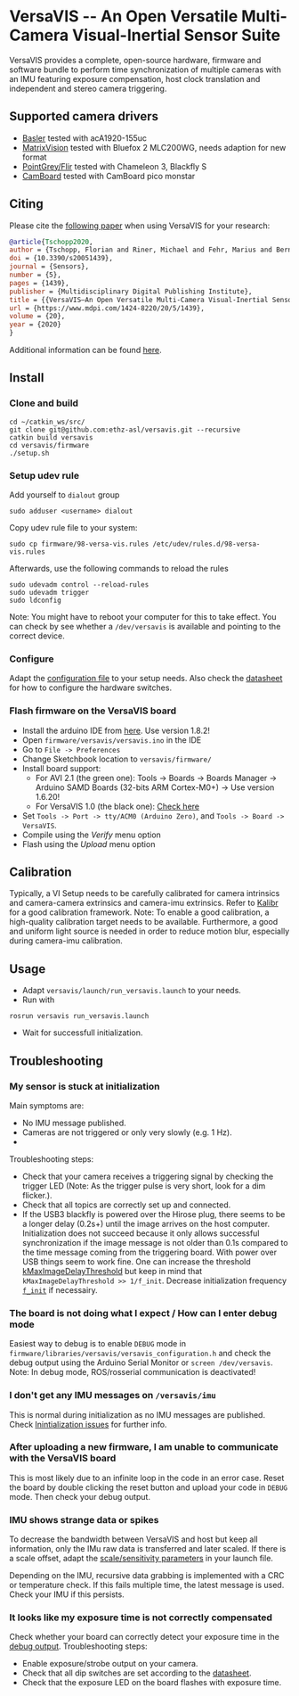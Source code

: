 # VersaVIS -- An Open Versatile Multi-Camera Visual-Inertial Sensor Suite
VersaVIS provides a complete, open-source hardware, firmware and software bundle to perform time synchronization of multiple cameras with an IMU featuring exposure compensation, host clock translation and independent and stereo camera triggering.


## Supported camera drivers
* [Basler](https://github.com/ethz-asl/ros_basler_camera/tree/devel/versavis) tested with acA1920-155uc
* [MatrixVision](https://github.com/ethz-asl/bluefox2/tree/devel/versavis) tested with Bluefox 2 MLC200WG, needs adaption for new format
* [PointGrey/Flir](https://github.com/ethz-asl/flir_camera_driver/tree/devel/versavis) tested with Chameleon 3, Blackfly S
* [CamBoard](https://github.com/ethz-asl/pico_flexx_driver/tree/devel/versavis) tested with CamBoard pico monstar


## Citing

Please cite the [following paper](https://www.mdpi.com/1424-8220/20/5/1439) when using VersaVIS for your research:

```bibtex
@article{Tschopp2020,
author = {Tschopp, Florian and Riner, Michael and Fehr, Marius and Bernreiter, Lukas and Furrer, Fadri and Novkovic, Tonci and Pfrunder, Andreas and Cadena, Cesar and Siegwart, Roland and Nieto, Juan},
doi = {10.3390/s20051439},
journal = {Sensors},
number = {5},
pages = {1439},
publisher = {Multidisciplinary Digital Publishing Institute},
title = {{VersaVIS—An Open Versatile Multi-Camera Visual-Inertial Sensor Suite}},
url = {https://www.mdpi.com/1424-8220/20/5/1439},
volume = {20},
year = {2020}
}
```

Additional information can be found [here](https://docs.google.com/presentation/d/1Yi71cYtIBGUP5bFDKDFcUF2MjNS_CV3LM7W1_3jNLEs/edit?usp=sharing).
## Install

### Clone and build

```
cd ~/catkin_ws/src/
git clone git@github.com:ethz-asl/versavis.git --recursive
catkin build versavis
cd versavis/firmware
./setup.sh
```

### Setup udev rule
Add yourself to `dialout` group
```
sudo adduser <username> dialout
```

Copy udev rule file to your system:
```
sudo cp firmware/98-versa-vis.rules /etc/udev/rules.d/98-versa-vis.rules
```
Afterwards, use the following commands to reload the rules
```
sudo udevadm control --reload-rules
sudo udevadm trigger
sudo ldconfig
```
Note: You might have to reboot your computer for this to take effect. You can check by see whether a `/dev/versavis` is available and pointing to the correct device.

### Configure
Adapt the [configuration file](https://github.com/ethz-asl/versavis/blob/master/firmware/libraries/versavis/src/versavis_configuration.h) to your setup needs. Also check the [datasheet](https://drive.google.com/file/d/11QCjc5PVuMU9bAr8Kjvqz2pqVIhoMbHA/view?ts=5dc98776) for how to configure the hardware switches.

### Flash firmware on the VersaVIS board
* Install the arduino IDE from [here](https://www.arduino.cc/en/Main/OldSoftwareReleases#previous). Use version 1.8.2!
* Open `firmware/versavis/versavis.ino` in the IDE
* Go to `File -> Preferences`
* Change Sketchbook location to `versavis/firmware/`
* Install board support:
    - For AVI 2.1 (the green one): Tools -> Boards -> Boards Manager -> Arduino SAMD Boards (32-bits ARM Cortex-M0+) -> Use version 1.6.20!
    - For VersaVIS 1.0 (the black one): [Check here](https://github.com/ethz-asl/versavis_hw/)
* Set `Tools -> Port -> tty/ACM0 (Arduino Zero)`, and `Tools -> Board -> VersaVIS`.
* Compile using the *Verify* menu option
* Flash using the *Upload* menu option

## Calibration
Typically, a VI Setup needs to be carefully calibrated for camera intrinsics and camera-camera extrinsics and camera-imu extrinsics.
Refer to [Kalibr](https://github.com/ethz-asl/kalibr) for a good calibration framework. Note: To enable a good calibration, a high-quality calibration target needs to be available. Furthermore, a good and uniform light source is needed in order to reduce motion blur, especially during camera-imu calibration.

## Usage
* Adapt `versavis/launch/run_versavis.launch` to your needs.
* Run with
```
rosrun versavis run_versavis.launch
```
* Wait for successfull initialization.


## Troubleshooting
### My sensor is stuck at initialization
Main symptoms are:
* No IMU message published.
* Cameras are not triggered or only very slowly (e.g. 1 Hz).
*
Troubleshooting steps:
* Check that your camera receives a triggering signal by checking the trigger LED (Note: As the trigger pulse is very short, look for a dim flicker.).
* Check that all topics are correctly set up and connected.
* If the USB3 blackfly is powered over the Hirose plug, there seems to be a longer delay (0.2s+) until the image arrives on the host computer. Initialization does not succeed because it only allows successful synchronization if the image message is not older than 0.1s compared to the time message coming from the triggering board. With power over USB things seem to work fine. One can increase the threshold [kMaxImageDelayThreshold](https://github.com/ethz-asl/versavis_private/blob/c9f2ffad4f3ed9db04004d2098abf0c3c83e4923/versavis/src/versavis_synchronizer.cpp#L19) but keep in mind that `kMaxImageDelayThreshold >> 1/f_init`. Decrease initialization frequency [`f_init`](https://github.com/ethz-asl/versavis_private/blob/c9f2ffad4f3ed9db04004d2098abf0c3c83e4923/firmware/versavis/versavis.ino#L83) if necessairy.

### The board is not doing what I expect / How can I enter debug mode
Easiest way to debug is to enable `DEBUG` mode in `firmware/libraries/versavis/versavis_configuration.h` and check the debug output using the Arduino Serial Monitor or `screen /dev/versavis`.
Note: In debug mode, ROS/rosserial communication is deactivated!
### I don't get any IMU messages on `/versavis/imu`
This is normal during initialization as no IMU messages are published. Check [Inintialization issues](https://github.com/ethz-asl/versavis_private/blob/devel/open-source/README.md#my-sensor-is-stuck-at-initialization) for further info.
### After uploading a new firmware, I am unable to communicate with the VersaVIS board
This is most likely due to an infinite loop in the code in an error case. Reset the board by double clicking the reset button and upload your code in `DEBUG` mode. Then check your debug output.
### IMU shows strange data or spikes
To decrease the bandwidth between VersaVIS and host but keep all information, only the IMu raw data is transferred and later scaled. If there is a scale offset, adapt the [scale/sensitivity parameters](https://github.com/ethz-asl/versavis_private/blob/1b09b18efa273b71206aabb8ab74e4c3903b7d63/versavis/launch/run_versavis.launch#L141) in your launch file.

Depending on the IMU, recursive data grabbing is implemented with a CRC or temperature check. If this fails multiple time, the latest message is used. Check your IMU if this persists.
### It looks like my exposure time is not correctly compensated
Check whether your board can correctly detect your exposure time in the [debug output](https://github.com/ethz-asl/versavis_private/blob/devel/open-source/README.md#the-board-is-not-doing-what-i-expect--how-can-i-enter-debug-mode).
Troubleshooting steps:
* Enable exposure/strobe output on your camera.
* Check that all dip switches are set according to the [datasheet](https://drive.google.com/file/d/11QCjc5PVuMU9bAr8Kjvqz2pqVIhoMbHA/view?ts=5dc98776).
* Check that the exposure LED on the board flashes with exposure time.
